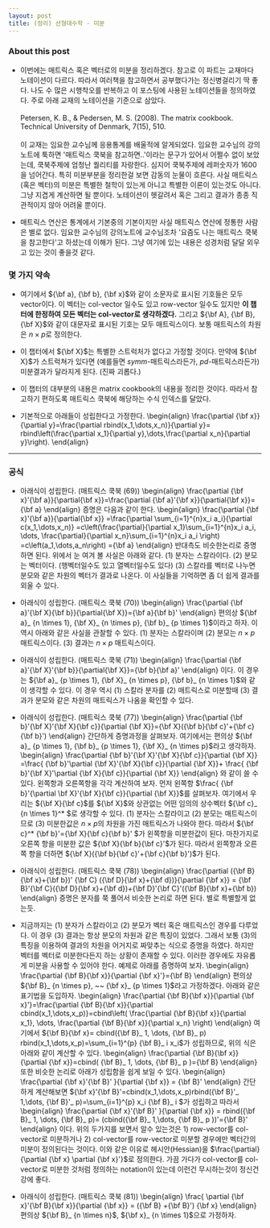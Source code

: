 ```yaml
---
layout: post 
title: (정리) 선형대수학 - 미분
---
```


### About this post
- 이번에는 매트릭스 혹은 벡터로의 미분을 정리하겠다. 참고로 이 파트는 교재마다 노테이션이 다르다. 따라서 여러책을 참고하면서 공부했다가는 정신병걸리기 딱 좋다. 나도 수 많은 시행착오를 반복하고 이 포스팅에 사용된 노테이션들을 정의하였다. 주로 아래 교재의 노테이션을 기준으로 삼았다. <br/><br/>
Petersen, K. B., \& Pedersen, M. S. (2008). The matrix cookbook. Technical University of Denmark, 7(15), 510. <br/><br/>
이 교재는 임요한 교수님께 응용통계를 배울적에 알게되었다. 임요한 교수님의 강의노트에 툭하면 '매트릭스 쿡북을 참고하면..'이라는 문구가 있어서 어쩔수 없이 보았는데, 쿡북주제에 엄청난 퀄리티를 자랑한다. 심지어 쿡북주제에 레퍼숫자가 1600을 넘어간다. 특히 미분부분을 정리한걸 보면 감동의 눈물이 흐른다. 사실 매트릭스(혹은 벡터)의 미분은 특별한 철학이 있는게 아니고 특별한 이론이 있는것도 아니다. 그냥 지겹게 계산하면 될 뿐이다. 노테이션이 헷갈려서 혹은 그리고 결과가 종종 직관적이지 않아 어려울 뿐이다. 

- 매트릭스 연산은 통계에서 기본중의 기본이지만 사실 매트릭스 연산에 정통한 사람은 별로 없다. 임요한 교수님의 강의노트에 교수님조차 '요즘도 나는 매트릭스 쿡북을 참고한다'고 하셨는데 이해가 된다. 그냥 여기에 있는 내용은 성경처럼 달달 외우고 있는 것이 좋을것 같다. 

### 몇 가지 약속 

- 여기에서 ${\bf a}, {\bf b}, {\bf x}$와 같이 소문자로 표시된 기호들은 모두 vector이다. 이 벡터는 col-vector 일수도 있고 row-vector 일수도 있지만 **이 챕터에 한정하여 모든 벡터는 col-vector로 생각하겠다.** 그리고 ${\bf A}, {\bf B}, {\bf X}$와 같이 대문자로 표시된 기호는 모두 매트릭스이다. 보통 매트릭스의 차원은 $n\times p$로 정의한다. 

- 이 챕터에서 ${\bf X}$는 특별한 스트럭처가 없다고 가정할 것이다. 만약에 ${\bf X}$가 스트럭쳐가 있다면 (예를들면 *symm*-매트릭스라든가, *pd*-매트릭스라든가) 미분결과가 달라지게 된다. (진짜 괴롭다.) 

- 이 챕터의 대부분의 내용은 matrix cookbook의 내용을 정리한 것이다. 따라서 참고하기 편하도록 매트릭스 쿡북에 해당하는 수식 인덱스를 달았다. 

- 기본적으로 아래들이 성립한다고 가정한다. 
\begin{align}
\frac{\partial {\bf x}}{\partial y}=\frac{\partial rbind(x_1,\dots,x_n)}{\partial y}= rbind\left(\frac{\partial x_1}{\partial y},\dots,\frac{\partial x_n}{\partial y}\right). 
\end{align}

--- 

### 공식


- 아래식이 성립한다. (매트릭스 쿡북 (69)) 
\begin{align}
\frac{\partial {\bf x}'{\bf a}}{\partial{\bf x}}=\frac{\partial {\bf a}'{\bf x}}{\partial{\bf x}}={\bf a}
\end{align}
증명은 다음과 같이 한다. 
\begin{align}
\frac{\partial {\bf x}'{\bf a}}{\partial{\bf x}}
=\frac{\partial \sum_{i=1}^{n}x_i a_i}{\partial c(x_1,\dots,x_n)}
=c\left(\frac{\partial}{\partial x_1}\sum_{i=1}^{n}x_i a_i, \dots,  \frac{\partial}{\partial x_n}\sum_{i=1}^{n}x_i a_i \right)
=c\left(a_1,\dots,a_n\right)
={\bf a}
\end{align}
반대측도 비슷한논리로 증명하면 된다. 위에서 눈 여겨 볼 사실은 아래와 같다. (1) 분자는 스칼라이다. (2) 분모는 벡터이다. (행벡터일수도 있고 열벡터일수도 있다) (3) 스칼라를 벡터로 나누면 분모와 같은 차원의 벡터가 결과로 나온다. 이 사실들을 기억하면 좀 더 쉽게 결과를 외울 수 있다. 

- 아래식이 성립한다. (매트릭스 쿡북 (70))
\begin{align}
\frac{\partial {\bf a}'{\bf X}{\bf b}}{\partial{\bf X}}={\bf a}{\bf b}'
\end{align}
편의상 ${\bf a}_ {n \times 1}, {\bf X}_ {n \times p}, {\bf b}_ {p \times 1}$이라고 하자. 이 역시 아래와 같은 사실을 관찰할 수 있다. (1) 분자는 스칼라이며 (2) 분모는 $n \times p$ 매트릭스이다. (3) 결과는 $n \times p$ 매트릭스이다. 

- 아래식이 성립한다. (매트릭스 쿡북 (71)) 
\begin{align}
\frac{\partial {\bf a}'{\bf X}'{\bf b}}{\partial{\bf X}}={\bf b}{\bf a}' 
\end{align}
이다. 이 경우는 ${\bf a}_ {p \times 1}, {\bf X}_ {n \times p}, {\bf b}_ {n \times 1}$와 같이 생각할 수 있다. 이 경우 역시 (1) 스칼라 분자를 (2) 매트릭스로 미분할때 (3) 결과가 분모와 같은 차원의 매트릭스가 나옴을 확인할 수 있다. 

- 아래식이 성립한다. (매트릭스 쿡북 (77))
\begin{align}
\frac{\partial {\bf b}'{\bf X}'{\bf X}{\bf c}}{\partial {\bf X}}={\bf X}({\bf b}{\bf c}'+{\bf c}{\bf b}')
\end{align} 
간단하게 증명과정을 살펴보자. 여기에서는 편의상 ${\bf a}_ {p \times 1}, {\bf b}_ {p \times 1}, {\bf X}_ {n \times p}$라고 생각하자. 
\begin{align}
\frac{\partial {\bf b}'{\bf X}'{\bf X}{\bf c}}{\partial {\bf X}}
=\frac{ {\bf b}'\partial {\bf X}'{\bf X}{\bf c}}{\partial {\bf X}}+ \frac{ {\bf b}'{\bf X}'\partial {\bf X}{\bf c}}{\partial {\bf X}}
\end{align} 
와 같이 쓸 수 있다. 왼쪽항과 오른쪽항을 각각 계산하여 보자. 먼저 왼쪽항 $\frac{ {\bf b}'{\partial \bf X}'{\bf X}{\bf c}}{\partial {\bf X}}$를 살펴보자. 여기에서 우리는 ${\bf X}{\bf c}$를 ${\bf X}$와 상관없는 어떤 임의의 상수벡터 ${\bf c}_ {n \times 1}^* $로 생각할 수 있다. (1) 분자는 스칼라이고 (2) 분모는 매트릭스이므로 (3) 미분한값은 $n \times p$의 차원을 가진 매트릭스가 나와야 한다. 따라서 ${\bf c}^* {\bf b}'={\bf X}{\bf c}{\bf b}' $가 왼쪽항을 미분한값이 된다. 마찬가지로 오른쪽 항을 미분한 값은 ${\bf X}{\bf b}{\bf c}'$가 된다. 따라서 왼쪽항과 오른쪽 항을 더하면 ${\bf X}({\bf b}{\bf c}'+{\bf c}{\bf b}')$가 된다. 

- 아래식이 성립한다. (매트릭스 쿡북 (78)) 
\begin{align}
\frac{\partial ({\bf B}{\bf x}+{\bf b})' {\bf C} ({\bf D}{\bf x}+{\bf d})}{\partial {\bf x}} = {\bf B}'{\bf C}({\bf D}{\bf x}+{\bf d})+{\bf D}'{\bf C}'({\bf B}{\bf x}+{\bf b})
\end{align} 
증명은 분자를 쭉 풀어서 비슷한 논리로 하면 된다. 별로 특별할게 없는듯. 

- 지금까지는 (1) 분자가 스칼라이고 (2) 분모가 벡터 혹은 매트릭스인 경우를 다루었다. 이 경우 (3) 결과는 항상 분모의 차원과 같은 특징이 있었다. 그래서 보통 (3)의 특징을 이용하여 결과의 차원을 어거지로 짜맞추는 식으로 증명을 하였다. 하지만 벡터를 벡터로 미분한다든지 하는 상황이 존재할 수 있다. 이러한 경우에도 자유롭게 미분을 사용할 수 있어야 한다. 예제로 아래를 증명하여 보자. 
\begin{align}
\frac{\partial {\bf B}{\bf x}}{\partial {\bf x}'}={\bf B}
\end{align}
편의상 ${\bf B}_ {n \times p}, ~~ {\bf x}_ {p \times 1}$라고 가정하겠다. 아래와 같은 표기법을 도입하자. 
\begin{align}
\frac{\partial {\bf B}{\bf x}}{\partial {\bf x}'}=\frac{\partial {\bf B}{\bf x}}{\partial cbind(x_1,\dots,x_p)}=cbind\left( \frac{\partial {\bf B}{\bf x}}{\partial x_1}, \dots, \frac{\partial {\bf B}{\bf x}}{\partial x_n} \right) 
\end{align}
여기에서 ${\bf B}{\bf x}= cbind({\bf B}_ 1, \dots, {\bf B}_ p) rbind(x_1,\dots,x_p)=\sum_{i=1}^{p} {\bf B}_ i x_i$가 성립하므로, 위의 식은 아래와 같이 계산할 수 있다. 
\begin{align}
\frac{\partial {\bf B}{\bf x}}{\partial {\bf x}}=cbind( {\bf B}_ 1, \dots, {\bf B}_ p )={\bf B}
\end{align}
또한 비슷한 논리로 아래가 성립함을 쉽게 보일 수 있다. 
\begin{align}
\frac{\partial {\bf x}'{\bf B}' }{\partial {\bf x}} = {\bf B}'
\end{align}
간단하게 계산해보면 ${\bf x}'{\bf B}'=cbind(x_1,\dots,x_p)rbind({\bf B}'_ 1,\dots, {\bf B}'_ p)=\sum_{i=1}^{p} x_i {\bf B}_ i $가 성립하고 따라서 
\begin{align}
\frac{\partial {\bf x}'{\bf B}' }{\partial {\bf x}} = rbind({\bf B}_ 1, \dots, {\bf B}_ p)= (cbind({\bf B}_ 1,\dots, {\bf B}_ p ))'={\bf B}'
\end{align}
이다. 위의 두가지를 보면서 알수 있는것은 1) row-vector를 col-vector로 미분하거나 2) col-vector를 row-vector로 미분할 경우에만 벡터간의 미분이 정의된다는 것이다. 이와 같은 이유로 헤시안(Hessian)을 $\frac{\partial}{\partial {\bf x} \partial {\bf x}'}$로 정의한다. 가끔 가다가 col-vector를 col-vector로 미분한 것처럼 정의하는 notation이 있는데 이런건 무시하는것이 정신건강에 좋다. 

- 아래식이 성립한다. (매트릭스 쿡북 (81))
\begin{align}
\frac{ \partial {\bf x}'{\bf B}{\bf x}}{\partial {\bf x}} = ({\bf B} +{\bf B}') {\bf x}
\end{align}
편의상 ${\bf B}_ {n \times n}$, ${\bf x}_ {n \times 1}$으로 가정하자. 
